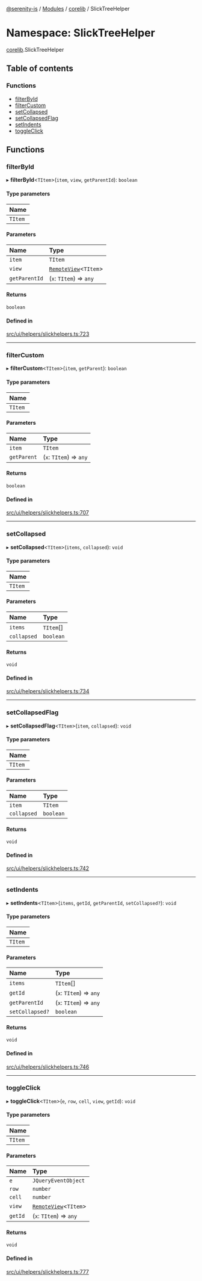 [@serenity-is](../README.md) / [Modules](../modules.md) / [corelib](corelib.md) / SlickTreeHelper

# Namespace: SlickTreeHelper

[corelib](corelib.md).SlickTreeHelper

## Table of contents

### Functions

- [filterById](corelib.SlickTreeHelper.md#filterbyid)
- [filterCustom](corelib.SlickTreeHelper.md#filtercustom)
- [setCollapsed](corelib.SlickTreeHelper.md#setcollapsed)
- [setCollapsedFlag](corelib.SlickTreeHelper.md#setcollapsedflag)
- [setIndents](corelib.SlickTreeHelper.md#setindents)
- [toggleClick](corelib.SlickTreeHelper.md#toggleclick)

## Functions

### filterById

▸ **filterById**<`TItem`\>(`item`, `view`, `getParentId`): `boolean`

#### Type parameters

| Name |
| :------ |
| `TItem` |

#### Parameters

| Name | Type |
| :------ | :------ |
| `item` | `TItem` |
| `view` | [`RemoteView`](../classes/corelib_slick.RemoteView.md)<`TItem`\> |
| `getParentId` | (`x`: `TItem`) => `any` |

#### Returns

`boolean`

#### Defined in

[src/ui/helpers/slickhelpers.ts:723](https://github.com/serenity-is/serenity/blob/master/packages/corelib/src/ui/helpers/slickhelpers.ts#L723)

___

### filterCustom

▸ **filterCustom**<`TItem`\>(`item`, `getParent`): `boolean`

#### Type parameters

| Name |
| :------ |
| `TItem` |

#### Parameters

| Name | Type |
| :------ | :------ |
| `item` | `TItem` |
| `getParent` | (`x`: `TItem`) => `any` |

#### Returns

`boolean`

#### Defined in

[src/ui/helpers/slickhelpers.ts:707](https://github.com/serenity-is/serenity/blob/master/packages/corelib/src/ui/helpers/slickhelpers.ts#L707)

___

### setCollapsed

▸ **setCollapsed**<`TItem`\>(`items`, `collapsed`): `void`

#### Type parameters

| Name |
| :------ |
| `TItem` |

#### Parameters

| Name | Type |
| :------ | :------ |
| `items` | `TItem`[] |
| `collapsed` | `boolean` |

#### Returns

`void`

#### Defined in

[src/ui/helpers/slickhelpers.ts:734](https://github.com/serenity-is/serenity/blob/master/packages/corelib/src/ui/helpers/slickhelpers.ts#L734)

___

### setCollapsedFlag

▸ **setCollapsedFlag**<`TItem`\>(`item`, `collapsed`): `void`

#### Type parameters

| Name |
| :------ |
| `TItem` |

#### Parameters

| Name | Type |
| :------ | :------ |
| `item` | `TItem` |
| `collapsed` | `boolean` |

#### Returns

`void`

#### Defined in

[src/ui/helpers/slickhelpers.ts:742](https://github.com/serenity-is/serenity/blob/master/packages/corelib/src/ui/helpers/slickhelpers.ts#L742)

___

### setIndents

▸ **setIndents**<`TItem`\>(`items`, `getId`, `getParentId`, `setCollapsed?`): `void`

#### Type parameters

| Name |
| :------ |
| `TItem` |

#### Parameters

| Name | Type |
| :------ | :------ |
| `items` | `TItem`[] |
| `getId` | (`x`: `TItem`) => `any` |
| `getParentId` | (`x`: `TItem`) => `any` |
| `setCollapsed?` | `boolean` |

#### Returns

`void`

#### Defined in

[src/ui/helpers/slickhelpers.ts:746](https://github.com/serenity-is/serenity/blob/master/packages/corelib/src/ui/helpers/slickhelpers.ts#L746)

___

### toggleClick

▸ **toggleClick**<`TItem`\>(`e`, `row`, `cell`, `view`, `getId`): `void`

#### Type parameters

| Name |
| :------ |
| `TItem` |

#### Parameters

| Name | Type |
| :------ | :------ |
| `e` | `JQueryEventObject` |
| `row` | `number` |
| `cell` | `number` |
| `view` | [`RemoteView`](../classes/corelib_slick.RemoteView.md)<`TItem`\> |
| `getId` | (`x`: `TItem`) => `any` |

#### Returns

`void`

#### Defined in

[src/ui/helpers/slickhelpers.ts:777](https://github.com/serenity-is/serenity/blob/master/packages/corelib/src/ui/helpers/slickhelpers.ts#L777)
